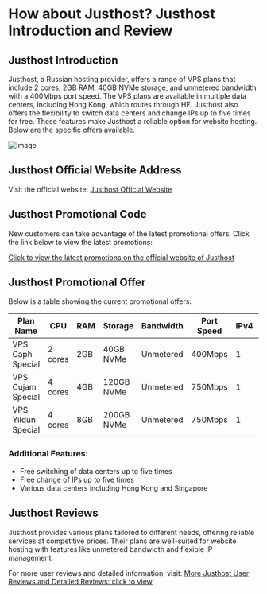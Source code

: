 # How about Justhost? Justhost Introduction and Review

## Justhost Introduction

Justhost, a Russian hosting provider, offers a range of VPS plans that include 2 cores, 2GB RAM, 40GB NVMe storage, and unmetered bandwidth with a 400Mbps port speed. The VPS plans are available in multiple data centers, including Hong Kong, which routes through HE. Justhost also offers the flexibility to switch data centers and change IPs up to five times for free. These features make Justhost a reliable option for website hosting. Below are the specific offers available.

![image](https://github.com/ujapgm492/Justhost/assets/169758514/a143c041-9e64-4b92-b41d-e56377fd3129)

## Justhost Official Website Address

Visit the official website: [Justhost Official Website](https://justhost.asia/?ref=196392u)

## Justhost Promotional Code

New customers can take advantage of the latest promotional offers. Click the link below to view the latest promotions:

[Click to view the latest promotions on the official website of Justhost](https://justhost.asia/?ref=196392)

## Justhost Promotional Offer

Below is a table showing the current promotional offers:

| **Plan Name**        | **CPU** | **RAM** | **Storage**   | **Bandwidth**  | **Port Speed** | **IPv4** | **IPv6** | **Price**      | **Purchase Link** |
|----------------------|---------|---------|---------------|----------------|----------------|----------|----------|----------------|-------------------|
| VPS Caph Special     | 2 cores | 2GB     | 40GB NVMe     | Unmetered      | 400Mbps        | 1        | 1        | $8.87 / month  | [Buy Now](https://justhost.asia/?ref=196392) |
| VPS Cujam Special    | 4 cores | 4GB     | 120GB NVMe    | Unmetered      | 750Mbps        | 1        | 1        | $18.05 / month | [Buy Now](https://justhost.asia/?ref=196392) |
| VPS Yildun Special   | 4 cores | 8GB     | 200GB NVMe    | Unmetered      | 750Mbps        | 1        | 1        | $26.52 / month | [Buy Now](https://justhost.asia/?ref=196392) |

### Additional Features:
- Free switching of data centers up to five times
- Free change of IPs up to five times
- Various data centers including Hong Kong and Singapore

## Justhost Reviews

Justhost provides various plans tailored to different needs, offering reliable services at competitive prices. Their plans are well-suited for website hosting with features like unmetered bandwidth and flexible IP management.

For more user reviews and detailed information, visit: [More Justhost User Reviews and Detailed Reviews: click to view](https://justhost.asia/?ref=196392)
